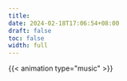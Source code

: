 ```yaml
---
title: 
date: 2024-02-18T17:06:54+08:00
draft: false
toc: false
width: full
---
```


<!-- hamster-->
{{< animation type="music" >}}
